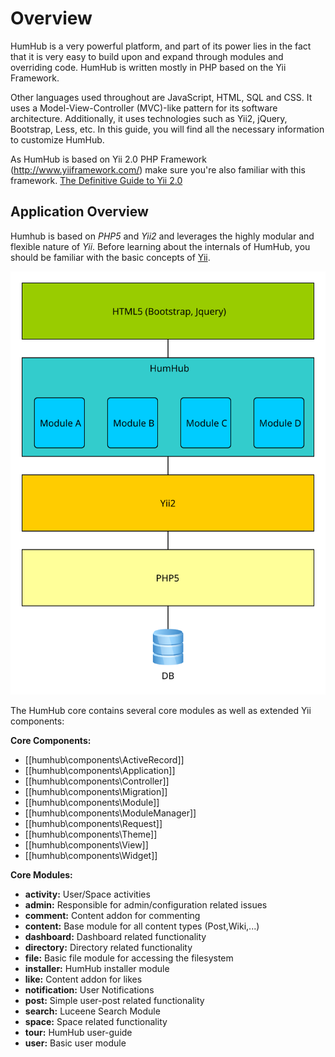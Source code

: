 Overview
========

HumHub is a very powerful platform, and part of its power lies in the fact that it is very easy to build upon and expand through modules and overriding code.
HumHub is written mostly in PHP based on the Yii Framework.  

Other languages used throughout are JavaScript, HTML, SQL and CSS. 
It uses a Model-View-Controller (MVC)-like pattern for its software architecture. Additionally, it uses technologies such as Yii2, jQuery, Bootstrap, Less, etc.
In this guide, you will find all the necessary information to customize HumHub.

As HumHub is based on Yii 2.0 PHP Framework (http://www.yiiframework.com/) make sure you're also familiar with this framework.
[The Definitive Guide to Yii 2.0](http://www.yiiframework.com/doc-2.0/guide-index.html) 

Application Overview
--------------------

Humhub is based on _PHP5_ and _Yii2_ and leverages the highly modular and flexible nature of _Yii_.
Before learning about the internals of HumHub, you should be familiar with the basic concepts of
[Yii](http://www.yiiframework.com/doc-2.0/guide-README.html "Yii Guide").

![Application Layers](images/appLayer.svg)

The HumHub core contains several core modules as well as extended Yii components:

**Core Components:**

 - [[humhub\components\ActiveRecord]]
 - [[humhub\components\Application]]
 - [[humhub\components\Controller]]
 - [[humhub\components\Migration]]
 - [[humhub\components\Module]]
 - [[humhub\components\ModuleManager]]
 - [[humhub\components\Request]]
 - [[humhub\components\Theme]]
 - [[humhub\components\View]]
 - [[humhub\components\Widget]]

**Core Modules:**

 - **activity:**  User/Space activities
 - **admin:**  Responsible for admin/configuration related issues
 - **comment:**  Content addon for commenting
 - **content:**  Base module for all content types (Post,Wiki,...) 
 - **dashboard:**  Dashboard related functionality
 - **directory:**  Directory related functionality
 - **file:**  Basic file module for accessing the filesystem
 - **installer:**  HumHub installer module
 - **like:**  Content addon for likes
 - **notification:**  User Notifications
 - **post:**  Simple user-post related functionality
 - **search:**  Luceene Search Module
 - **space:**  Space related functionality
 - **tour:**  HumHub user-guide
 - **user:**  Basic user module
